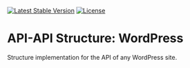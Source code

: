 [![Latest Stable Version](https://poser.pugx.org/api-api/structure-wordpress/version)](https://packagist.org/packages/api-api/structure-wordpress)
[![License](https://poser.pugx.org/api-api/structure-wordpress/license)](https://packagist.org/packages/api-api/structure-wordpress)

# API-API Structure: WordPress

Structure implementation for the API of any WordPress site.
